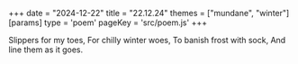 +++
date = "2024-12-22"
title = "22.12.24"
themes = ["mundane", "winter"]
[params]
  type = 'poem'
  pageKey = 'src/poem.js'
+++

Slippers for my toes,
For chilly winter woes,
To banish frost with sock,
And line them as it goes.
